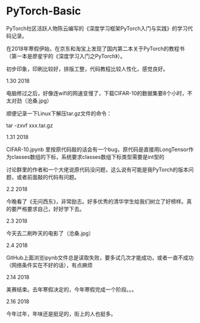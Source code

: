 # PyTorch-Basic

PyTorch社区活跃人物陈云编写的《深度学习框架PyTorch入门与实践》的学习代码记录。
 
 
在2018年寒假伊始，在京东和淘宝上发现了国内第二本关于PyTorch的教程书（第一本是廖星宇的《深度学习入门之PyTorch》）。
 
 
初步印象，印刷比较好，排版工整，代码教程比较人性化，感觉良好。


1.30 2018 


电脑修过之后，好像连wifi的网速变慢了，下载CIFAR-10的数据集要8个小时，不太对劲（沧桑.jpg）
 
 
顺便记录一下Linux下解压tar.gz文件的命令：


tar -zxvf xxx.tar.gz 


1.31 2018 


 CIFAR-10.jpynb 里按原代码敲的话会有一个bug，原代码是直接用LongTensor作为classes数组的下标，系统要求classes数组下标类型需要是int型的


 讨论群里的作者和一个大佬说原代码没问题，这么说有可能是我PyTorch的版本问题，或者前面敲的代码有问题。


2.2 2018 


 今晚看了《无问西东》，非常励志。好多优秀的清华学生给我们树立了好榜样。真的要严格要求自己，好好学下去。 


2.3 2018


 今天去二刷昨天的电影了（沧桑.jpg）


2.4 2018


 GitHub上面浏览ipynb文件总是读取失败，要多试几次才能成功，或者一直不成功（网络条件实在不好的话），有点麻烦 
 

2.14 2018


 美赛结束。去年寒假决定的，今年寒假完成一个阶段。。。
 
 
2.16 2018
 
 
 今年过年，年味还是挺足的，街上的人也挺多。
